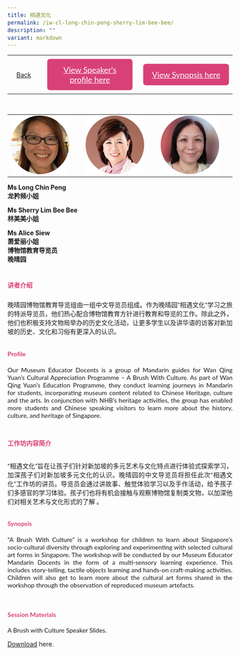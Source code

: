 ```yaml
---
title: 相遇文化
permalink: /iw-cl-long-chin-peng-sherry-lim-bee-bee/
description: ""
variant: markdown
---
```

<style>
  .video-container {
  position: relative;
  width: 100%;
  overflow: hidden;
  padding-top: 56.25%; 
}
.responsive-iframe {
  position: absolute;
  top: 0;
  left: 0;
  bottom: 0;
  right: 0;
  width: 100%;
  height: 100%;
  border: none;
}
.btntop {
    position: fixed;
    float: right;
    bottom: 20px;
    right: 80px;
    z-index: 99;
    boder: none;
    background-color: #3bb9ff;
    cursor: pointer;
    padding: 15px;
    boder-radius: 4px;
    color: #fff;
    font-weight: 600;
}
    .btn1,.btn2{
      font-size: 18px;
    font-family: Lato,sans-serif;
    background-color: #d84178;
    padding: 13px 13px;
    border-radius: 6px;
    text-align: center;
    display: block;
    margin-left: 8px;
  }
  @media only screen and (max-width: 600px){ 
  .btn1,.btn2{
   margin-left: -6px;
    padding: 1px 8px;
  }
  }
   .btn1:hover {
background-color: lightgrey;!important;
}
 .btn2:hover {
background-color: lightgrey;!important;
}
.content a {
margin-bottom:0rem;
text-decoration:none;
}
  img {
height:auto;
max-width:100%;
}
	
	 .tlimg img {
height:auto;
max-width:30%;
}

</style>


<table>
  <tbody><tr>   
        <td style="border: none;
  text-align: left;padding: 20px;">
<a href="/iw-chinese-session">Back</a>
</td>
    <td style="border: none;
  text-align: left;padding: 8px;width: 43%;"> <a href="#C1" class="btn1" style="color:#fff;">View Speaker's profile here</a> </td>
    <td style="border: none;
  text-align: left;padding: 8px;width: 43%;">
      <a href="#C2" class="btn2" style="color:#fff;">  View Synopsis here</a>
    </td>
    </tr>
</tbody></table><br>
<!-- Added below for images -->
<table>
		<tbody><tr>
		<td>
		<img src="/images/CL/tight_crop_10_long_chin_peng.png" style="width:85%"> 
		</td>
		<td>
		<img src="/images/CL/10_sherry_lim_bee_bee.png" style="width:85%">
		</td>
		<td>
		<img src="/images/CL/lr_10_siew_alice.png" style="width:85%">
		</td>		
	</tr>
</tbody></table>
<!-- Codes are until here -->

<!-- **Original code**
<div class="tlimg">
  <div class="column">
<img style="width:100%" src="/images/CL/tight_crop_10_long_chin_peng.png"> 
   </div> 
	 <br>
  <div class="column">
<img style="width:100%" src="/images/CL/10_sherry_lim_bee_bee.png">
   </div>
	 <br>
  <div class="column">
<img style="width:100%" src="/images/CL/lr_10_siew_alice.png">
   </div>
						**ORGINAL CODE**					-->

<p><strong>Ms Long Chin Peng<br>龙矜频小姐</strong></p>
<p><strong>Ms Sherry Lim Bee Bee<br>林美美小姐</strong></p>
<p><strong>Ms Alice Siew<br>萧爱丽小姐<br>博物馆教育导览员<br>晚晴园</strong></p>


<p></p>
<h4 id="C1" style="padding-top:24px;margin:0px;color:#d84178;font-family:Lato,sans-serif;">讲者介绍</h4>
<p style="padding-top:24px;margin:0px;font-family: Lato,sans-serif;text-align: justify">
晚晴园博物馆教育导览组由一组中文导览员组成。作为晚晴园“相遇文化“学习之旅的特派导览员，他们热心配合博物馆教育方针进行教育和导览的工作。除此之外，他们也积极支持文物局举办的历史文化活动，让更多学生以及讲华语的访客对新加坡的历史、文化和习俗有更深入的认识。</p>
	
<h4 id="C1" style="padding-top:12px;color:#d84178;font-family:Lato,sans-serif;">Profile</h4>
<p style="margin:0px;font-family: Lato,sans-serif;text-align: justify">
Our Museum Educator Docents is a group of Mandarin guides for Wan Qing Yuan’s Cultural Appreciation Programme – A Brush With Culture. As part of Wan Qing Yuan’s Education Programme, they conduct learning journeys in Mandarin for students, incorporating museum content related to Chinese Heritage, culture and the arts. In conjunction with NHB’s heritage activities, the group has enabled more students and Chinese speaking visitors to learn more about the history, culture, and heritage of Singapore.
</p>


<h4 id="C2" style="padding-top:24px; color:#d84178;font-family:Lato,sans-serif;">工作坊内容简介</h4>  
<p style="padding-top:12px;margin:0px;font-family: Lato,sans-serif;text-align: justify">
“相遇文化”旨在让孩子们针对新加坡的多元艺术与文化特点进行体验式探索学习，加深孩子们对新加坡多元文化的认识。晚晴园的中文导览员将担任此次“相遇文化”工作坊的讲员。导览员会通过讲故事、触觉体验学习以及手作活动，给予孩子们多感官的学习体验。孩子们也将有机会接触与观察博物馆复制类文物，以加深他们对相关艺术与文化形式的了解 。</p>

  
<h4 id="C2" style="padding-top:12px;color:#d84178;font-family:Lato,sans-serif;">Synopsis</h4>  
<p style="margin:0px;font-family: Lato,sans-serif; text-align:justify;"> “A Brush With Culture” is a workshop for children to learn about Singapore’s socio-cultural diversity through exploring and experimenting with selected cultural art forms in Singapore. The workshop will be conducted by our Museum Educator Mandarin Docents in the form of a multi-sensory learning experience. This includes story-telling, tactile objects learning and hands-on craft-making activities. Children will also get to learn more about the cultural art forms shared in the workshop through the observation of reproduced museum artefacts.
</p>

<div>
<br>
<h4 id="C2" style="padding-top:12px;color:#d84178;font-family:Lato,sans-serif;">Session Materials</h4>  
<p style="margin:0px;font-family: Lato,sans-serif; text-align:justify;">A Brush with Culture Speaker Slides.</p>
<p><a target="\_blank" href="/files/mtls 2023_museum_a brush with culture.pdf">Download</a> here.</p>
</div>